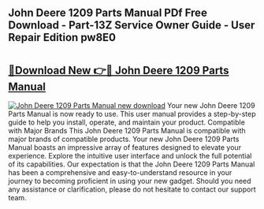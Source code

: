 ## John Deere 1209 Parts Manual PDf Free Download - Part-13Z Service Owner Guide - User Repair Edition pw8E0

# <h2><a href="http://bc93763.oget.top/?id=John+Deere+1209+Parts+Manual">🔗Download New 👉🔴 John Deere 1209 Parts Manual</a></h2>

[![John Deere 1209 Parts Manual new download](https://i.imgur.com/5g1atiW.png)](http://bc93763.oget.top/?id=John+Deere+1209+Parts+Manual)
Your new John Deere 1209 Parts Manual is now ready to use. This user manual provides a step-by-step guide to help you install, operate, and maintain your product. Compatible with Major Brands This John Deere 1209 Parts Manual is compatible with major brands of compatible products. Your new John Deere 1209 Parts Manual boasts an impressive array of features designed to elevate your experience. Explore the intuitive user interface and unlock the full potential of its capabilities. Our expectation is that the John Deere 1209 Parts Manual has been a comprehensive and easy-to-understand resource in your journey to becoming proficient in using your new gadget. Should you need any assistance or clarification, please do not hesitate to contact our support team.
